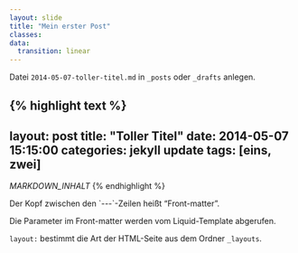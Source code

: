 ```yaml
---
layout: slide
title: "Mein erster Post"
classes:
data:
  transition: linear
---
```


Datei `2014-05-07-toller-titel.md` in `_posts` oder `_drafts` anlegen.

{% highlight text %}
---
layout:     post
title:      "Toller Titel"
date:       2014-05-07 15:15:00
categories: jekyll update
tags:       [eins, zwei]
---
 
_MARKDOWN_INHALT_
{% endhighlight %}

<div markdown="1" class="fragment">
Der Kopf zwischen den `---`-Zeilen heißt “Front-matter”.

Die Parameter im Front-matter werden vom Liquid-Template abgerufen.

`layout:` bestimmt die Art der HTML-Seite aus dem Ordner `_layouts`.
</div>
<aside markdown="1" class="notes">
</aside>